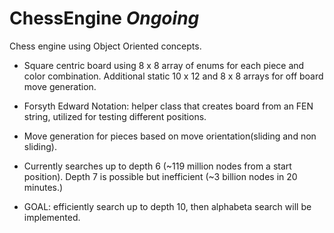 # ChessEngine *Ongoing*
Chess engine using Object Oriented concepts.

- Square centric board using  8 x 8 array of enums for each piece and color combination. Additional static 10 x 12 and 8 x 8 arrays for off board move generation. 

- Forsyth Edward Notation: helper class that creates board from an FEN string, utilized for testing different positions.

- Move generation for pieces based on move orientation(sliding and non sliding).

- Currently searches up to depth 6 (~119 million nodes from a start position). Depth 7 is possible but inefficient (~3 billion nodes in 20 minutes.)

- GOAL: efficiently search up to depth 10, then alphabeta search will be implemented. 
